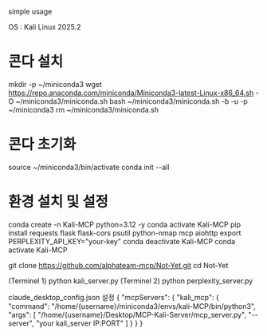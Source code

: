 simple usage

OS : Kali Linux 2025.2

# 콘다 설치

mkdir -p ~/miniconda3
wget https://repo.anaconda.com/miniconda/Miniconda3-latest-Linux-x86_64.sh -O ~/miniconda3/miniconda.sh
bash ~/miniconda3/miniconda.sh -b -u -p ~/miniconda3
rm ~/miniconda3/miniconda.sh

# 콘다 초기화

source ~/miniconda3/bin/activate
conda init --all

# 환경 설치 및 설정

conda create -n Kali-MCP python=3.12 -y
conda activate Kali-MCP
pip install requests flask flask-cors psutil python-nmap mcp aiohttp
export PERPLEXITY_API_KEY="your-key"
conda deactivate Kali-MCP
conda activate Kali-MCP

git clone https://github.com/alphateam-mcp/Not-Yet.git
cd Not-Yet

(Terminel 1)
python kali_server.py
(Terminel 2)
python perplexity_server.py

claude_desktop_config.json 설정
{
    "mcpServers": {
        "kali_mcp": {
            "command": "/home/{username}/miniconda3/envs/kali-MCP/bin/python3",
            "args": [
                "/home/{username}/Desktop/MCP-Kali-Server/mcp_server.py",
                "--server",
                "your kali_server IP:PORT"
            ]
        }
    }
}
